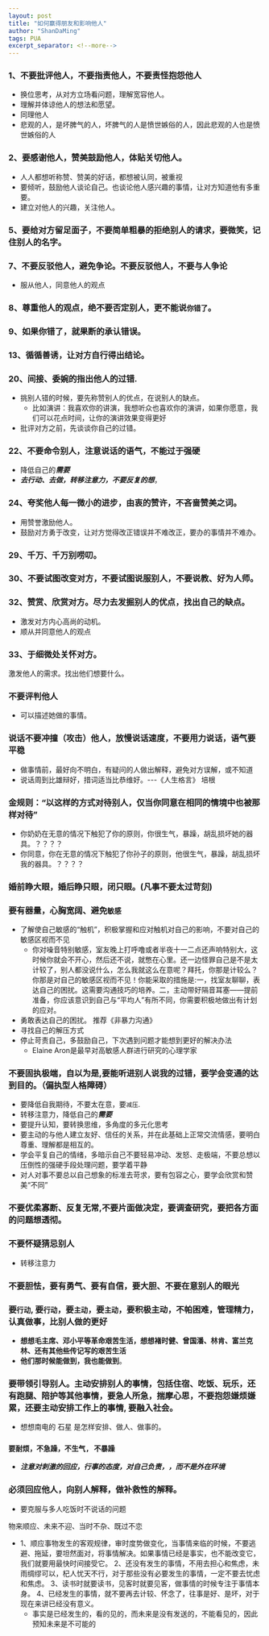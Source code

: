 ```yaml
---
layout: post
title: "如何赢得朋友和影响他人"
author: "ShanDaMing"
tags: PUA
excerpt_separator: <!--more-->
---
```


<!--more-->

### 1、不要批评他人，不要指责他人，不要责怪抱怨他人
* 换位思考，从对方立场看问题，理解宽容他人。
* 理解并体谅他人的想法和愿望。
* 同理他人
* 悲观的人，是坏脾气的人，坏脾气的人是愤世嫉俗的人，因此悲观的人也是愤世嫉俗的人

### 2、要感谢他人，赞美鼓励他人，体贴关切他人。
* 人人都想听称赞、赞美的好话，都想被认同，被重视
* 要倾听，鼓励他人谈论自己。也谈论他人感兴趣的事情，让对方知道他有多重要。
* 建立对他人的兴趣，关注他人。

### 5、要给对方留足面子，不要简单粗暴的拒绝别人的请求，要微笑，记住别人的名字。

### 7、不要反驳他人，避免争论。不要反驳他人，不要与人争论
* 服从他人，同意他人的观点

### 8、尊重他人的观点，绝不要否定别人，更不能说`你错了`。

### 9、如果你错了，就果断的承认错误。

### 13、循循善诱，让对方自行得出结论。

### 20、间接、委婉的指出他人的过错.
* 挑别人错的时候，要先称赞别人的优点，在说别人的缺点。
	 - 比如演讲：我喜欢你的讲演，我想听众也喜欢你的演讲，如果你愿意，我们可以花点时间，让你的演讲效果变得更好
* 批评对方之前，先谈谈你自己的过错。

### 22、不要命令别人，注意说话的语气，不能过于强硬
* 降低自己的***需要***
* ***去行动、去做，转移注意力，不要反复的想***，

### 24、夸奖他人每一微小的进步，由衷的赞许，不吝啬赞美之词。
* 用赞誉激励他人。
* 鼓励对方勇于改变，让对方觉得改正错误并不难改正，要办的事情并不难办。

### 29、千万、千万别唠叨。

### 30、不要试图改变对方，不要试图说服别人，不要说教、好为人师。

### 32、赞赏、欣赏对方。尽力去发掘别人的优点，找出自己的缺点。
* 激发对方内心高尚的动机。
* 顺从并同意他人的观点

### 33、于细微处关怀对方。
激发他人的需求。找出他们想要什么。

### 不要评判他人
* 可以描述她做的事情。

### 说话不要冲撞（攻击）他人，放慢说话速度，不要用力说话，语气要平稳
* 做事情前，最好向不明白，有疑问的人做出解释，避免对方误解，或不知道
* 说话周到比雄辩好，措词适当比恭维好。---《人生格言》 培根

### 金规则：“以这样的方式对待别人，仅当你同意在相同的情境中也被那样对待”
* 你奶奶在无意的情况下触犯了你的原则，你很生气，暴躁，胡乱损坏她的器具。？？？？
* 你同意，你在无意的情况下触犯了你孙子的原则，他很生气，暴躁，胡乱损坏我的器具。？？？？

### 婚前睁大眼，婚后睁只眼，闭只眼。(凡事不要太过苛刻)

### 要有器量，心胸宽阔、避免`敏感`
* 了解使自己敏感的“触机”，积极掌握和应对触机对自己的影响，不要对自己的敏感区视而不见
	 - 你对噪音特别敏感，室友晚上打呼噜或者半夜十一二点还声响特别大，这时候你就会不开心，然后还不说，就憋在心里。还一边怪罪自己是不是太计较了，别人都没说什么，怎么我就这么在意呢？拜托，你那是计较么？你那是对自己的敏感区视而不见！你能采取的措施是:一，找室友聊聊，表达自己的困扰。这需要沟通技巧的培养。二，主动带好隔音耳塞——提前准备，你应该意识到自己与“平均人”有所不同，你需要积极地做出有计划的应对。
* 勇敢表达自己的困扰。 推荐《非暴力沟通》
* 寻找自己的解压方式
* 停止苛责自己，多鼓励自己，下次遇到问题才能想到更好的解决办法
	 - Elaine Aron是最早对高敏感人群进行研究的心理学家

### 不要固执极端，自以为是,要能听进别人说我的过错，要学会变通的达到目的。（偏执型人格障碍）
* 要降低自我期待，不要太在意，要`减压`.
* 转移注意力，降低自己的***需要***
* 要提升认知，要转换思维，多角度的多元化思考
* 要主动的与他人建立友好、信任的关系，并在此基础上正常交流情感，要明白尊重、理解都是相互的。
* 学会平复自己的情绪，多暗示自己不要轻易冲动、发怒、走极端，不要总想以压倒性的强硬手段处理问题，要学着平静
* 对人对事不要总以自己想象的标准去苛求，要有包容之心，要学会欣赏和赞美“不同”

### 不要优柔寡断、反复无常,不要片面做决定，要调查研究，要把各方面的问题想透彻。

### 不要怀疑猜忌别人
* 转移注意力

### 不要胆怯，要有勇气、要有自信，要大胆、不要在意别人的眼光

### 要`行动`, 要`行动`，要`主动`，要`主动`，要积极主动，不帕困难，管理精力，认真做事，比别人做的更好
* **想想毛主席、邓小平等革命艰苦生活，想想褚时健、曾国潘、林肯、富兰克林、还有其他些传记写的艰苦生活**
* **他们那时候能做到，我也能做到**。

### 要带领引导别人。主动安排别人的事情，包括住宿、吃饭、玩乐，还有跑腿、陪护等其他事情，要急人所急，揣摩心思，不要抱怨嫌烦嫌累，还要主动安排工作上的事情, 要融入社会。
* 想想南电的 石星 是怎样安排、做人、做事的。

### `要耐烦，不急躁，不生气, 不暴躁`
* ***注意对刺激的回应，行事的态度，对自己负责，，而不是外在环境***

### 必须回应他人，向别人解释，做补救性的解释。
* 要克服与多人吃饭时不说话的问题

物来顺应、未来不迎、当时不杂、既过不恋
* 1、顺应事物发生的客观规律，审时度势做变化，当事情来临的时候，不要逃避、拖延，要坦然面对，将事情解决。如果事情已经是事实，也不能改变它，我们就要用最快时间接受它。 2、还没有发生的事情，不用去担心和焦虑，未雨绸缪可以，杞人忧天不行，对于那些没有必要发生的事情，一定不要去忧虑和焦虑。 3、读书时就要读书，见客时就要见客，做事情的时候专注于事情本身。 4、已经发生的事情，就不要再去计较、怀念了，往事是好、是坏，对于现在来讲已经没有意义。
	 - 事实是已经发生的，看的见的，而未来是没有发送的，不能看见的，因此预知未来是不可能的
